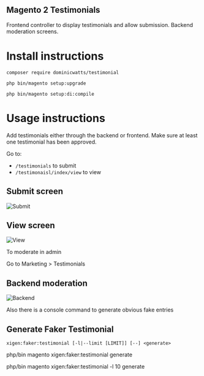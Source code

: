 ## Magento 2 Testimonials ##

Frontend controller to display testimonials and allow submission. Backend moderation screens.

# Install instructions #

`composer require dominicwatts/testimonial`

`php bin/magento setup:upgrade`

`php bin/magento setup:di:compile`

# Usage instructions #

Add testimonials either through the backend or frontend.  Make sure at least one testimonial has been approved.

Go to:

  -  `/testimonials` to submit
  -  `/testimonaisl/index/view` to view

## Submit screen ##

![Submit](https://i.snag.gy/s5YP4n.jpg)

## View screen ##

![View](https://i.snag.gy/N9oSDZ.jpg)

To moderate in admin

Go to Marketing > Testimonials

## Backend moderation ## 

![Backend](https://i.snag.gy/YhdXBz.jpg)

Also there is a console command to generate obvious fake entries

## Generate Faker Testimonial ##

`xigen:faker:testimonial [-l|--limit [LIMIT]] [--] <generate>`

php/bin magento xigen:faker:testimonial generate

php/bin magento xigen:faker:testimonial -l 10 generate